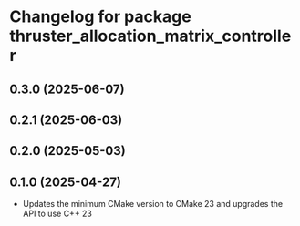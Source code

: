 # Changelog for package thruster_allocation_matrix_controller

## 0.3.0 (2025-06-07)

## 0.2.1 (2025-06-03)

## 0.2.0 (2025-05-03)

## 0.1.0 (2025-04-27)

- Updates the minimum CMake version to CMake 23 and upgrades the API to use
C++ 23
